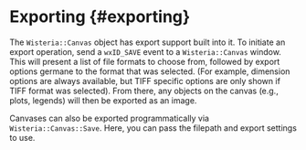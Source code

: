Exporting  {#exporting}
=============================

The `Wisteria::Canvas` object has export support built into it. To initiate an export operation,
send a `wxID_SAVE` event to a `Wisteria::Canvas` window. This will present a list of file formats
to choose from, followed by export options germane to the format that was selected. (For example,
dimension options are always available, but TIFF specific options are only shown if TIFF format
was selected). From there, any objects on the canvas (e.g., plots, legends) will then be exported as an image.

Canvases can also be exported programmatically via `Wisteria::Canvas::Save`. Here, you can pass
the filepath and export settings to use.